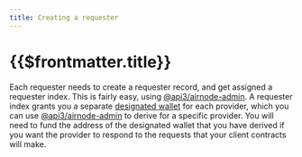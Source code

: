 ```yaml
---
title: Creating a requester
---
```


# {{$frontmatter.title}}

<TOC class="table-of-contents" :include-level="[2,3]" />

Each requester needs to create a requester record, and get assigned a requester index.
This is fairly easy, using [@api3/airnode-admin](https://github.com/api3dao/airnode/tree/pre-alpha/packages/admin#create-requester).
A requester index grants you a separate [designated wallet](../../protocols/request-response/designated-wallet.md) for each provider, which you can use [@api3/airnode-admin](https://github.com/api3dao/airnode/tree/pre-alpha/packages/admin#derive-designated-wallet) to derive for a specific provider.
You will need to fund the address of the designated wallet that you have derived if you want the provider to respond to the requests that your client contracts will make.
